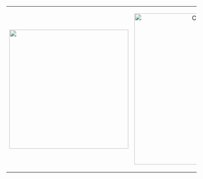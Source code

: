 
<table style="width:100%;">
  <tr>
    <td>
      <p align="center"> 
    <a href="#" title="ThucBui">
    <img width="315" align="center" src="https://github-readme-stats.vercel.app/api/top-langs/?username=BuiTriThuc&hide=c%23,powershell,Mathematica,Ruby,Objective-C,Objective-C%2b%2b,Cuda&title_color=61dafb&text_color=ffffff&icon_color=61dafb&bg_color=20232a&langs_count=8&layout=compact&border_color=61dafb&hide_border=true" />
    </a>
    </td>
    <td>
       <p align="center"> 
        <img src="https://github.com/SP-XD/SP-XD/blob/main/images/dev-working_rounded.gif?raw=true" href="https://github.com/sp-xd" alt="CoDiNg RocKs"  width="400px"/>
      </p>
    </td>
  </tr>
</table>


                                   



